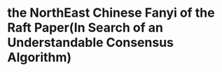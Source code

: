 # the NorthEast Chinese Fanyi of the Raft Paper(In Search of an Understandable Consensus Algorithm) 
